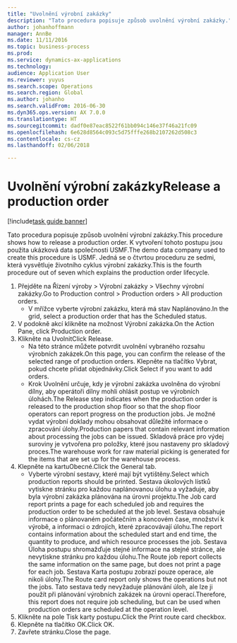 ```yaml
---
title: "Uvolnění výrobní zakázky"
description: "Tato procedura popisuje způsob uvolnění výrobní zakázky."
author: johanhoffmann
manager: AnnBe
ms.date: 11/11/2016
ms.topic: business-process
ms.prod: 
ms.service: dynamics-ax-applications
ms.technology: 
audience: Application User
ms.reviewer: yuyus
ms.search.scope: Operations
ms.search.region: Global
ms.author: johanho
ms.search.validFrom: 2016-06-30
ms.dyn365.ops.version: AX 7.0.0
ms.translationtype: HT
ms.sourcegitcommit: dadf0e87eac8522f61bb094c146e37f46a21fc09
ms.openlocfilehash: 6e628d8564c093c5d75fffe268b2107262d508c3
ms.contentlocale: cs-cz
ms.lasthandoff: 02/06/2018

---
```

# <a name="release-a-production-order"></a><span data-ttu-id="a2a38-103">Uvolnění výrobní zakázky</span><span class="sxs-lookup"><span data-stu-id="a2a38-103">Release a production order</span></span>

[!include[task guide banner](../../includes/task-guide-banner.md)]

<span data-ttu-id="a2a38-104">Tato procedura popisuje způsob uvolnění výrobní zakázky.</span><span class="sxs-lookup"><span data-stu-id="a2a38-104">This procedure shows how to release a production order.</span></span> <span data-ttu-id="a2a38-105">K vytvoření tohoto postupu jsou použita ukázková data společnosti USMF.</span><span class="sxs-lookup"><span data-stu-id="a2a38-105">The demo data company used to create this procedure is USMF.</span></span> <span data-ttu-id="a2a38-106">Jedná se o čtvrtou proceduru ze sedmi, která vysvětluje životního cyklus výrobní zakázky.</span><span class="sxs-lookup"><span data-stu-id="a2a38-106">This is the fourth procedure out of seven which explains the production order lifecycle.</span></span>

1. <span data-ttu-id="a2a38-107">Přejděte na Řízení výroby > Výrobní zakázky > Všechny výrobní zakázky.</span><span class="sxs-lookup"><span data-stu-id="a2a38-107">Go to Production control > Production orders > All production orders.</span></span>
    * <span data-ttu-id="a2a38-108">V mřížce vyberte výrobní zakázku, která má stav Naplánováno.</span><span class="sxs-lookup"><span data-stu-id="a2a38-108">In the grid, select a production order that has the Scheduled status.</span></span>  
2. <span data-ttu-id="a2a38-109">V podokně akcí klikněte na možnost Výrobní zakázka.</span><span class="sxs-lookup"><span data-stu-id="a2a38-109">On the Action Pane, click Production order.</span></span>
3. <span data-ttu-id="a2a38-110">Klikněte na Uvolnit</span><span class="sxs-lookup"><span data-stu-id="a2a38-110">Click Release.</span></span>
    * <span data-ttu-id="a2a38-111">Na této stránce můžete potvrdit uvolnění vybraného rozsahu výrobních zakázek.</span><span class="sxs-lookup"><span data-stu-id="a2a38-111">On this page, you can confirm the release of the selected range of production orders.</span></span> <span data-ttu-id="a2a38-112">Klepněte na tlačítko Vybrat, pokud chcete přidat objednávky.</span><span class="sxs-lookup"><span data-stu-id="a2a38-112">Click Select if you want to add orders.</span></span>  
    * <span data-ttu-id="a2a38-113">Krok Uvolnění určuje, kdy je výrobní zakázka uvolněna do výrobní dílny, aby operátoři dílny mohli ohlásit postup ve výrobních úlohách.</span><span class="sxs-lookup"><span data-stu-id="a2a38-113">The Release step indicates when the production order is released to the production shop floor so that the shop floor operators can report progress on the production jobs.</span></span> <span data-ttu-id="a2a38-114">Je možné vydat výrobní doklady mohou obsahovat důležité informace o zpracování úlohy.</span><span class="sxs-lookup"><span data-stu-id="a2a38-114">Production papers that contain relevant information about processing the jobs can be issued.</span></span> <span data-ttu-id="a2a38-115">Skladová práce pro výdej suroviny je vytvořena pro položky, které jsou nastaveny pro skladový proces.</span><span class="sxs-lookup"><span data-stu-id="a2a38-115">The warehouse work for raw material picking is generated for the items that are set up for the warehouse process.</span></span>  
4. <span data-ttu-id="a2a38-116">Klepněte na kartuObecné.</span><span class="sxs-lookup"><span data-stu-id="a2a38-116">Click the General tab.</span></span>
    * <span data-ttu-id="a2a38-117">Vyberte výrobní sestavy, které mají být vytištěny.</span><span class="sxs-lookup"><span data-stu-id="a2a38-117">Select which production reports should be printed.</span></span> <span data-ttu-id="a2a38-118">Sestava úkolových lístků vytiskne stránku pro každou naplánovanou úlohu a vyžaduje, aby byla výrobní zakázka plánována na úrovni projektu.</span><span class="sxs-lookup"><span data-stu-id="a2a38-118">The Job card report prints a page for each scheduled job and requires the production order to be scheduled at the job level.</span></span> <span data-ttu-id="a2a38-119">Sestava obsahuje informace o plánovaném počátečním a koncovém čase, množství k výrobě, a informaci o zdrojích, které zpracovávají úlohu.</span><span class="sxs-lookup"><span data-stu-id="a2a38-119">The report contains information about the scheduled start and end time, the quantity to produce, and which resource processes the job.</span></span> <span data-ttu-id="a2a38-120">Sestava Úloha postupu shromažďuje stejné informace na stejné stránce, ale nevytiskne stránku pro každou úlohu.</span><span class="sxs-lookup"><span data-stu-id="a2a38-120">The Route job report collects the same information on the same page, but does not print a page for each job.</span></span> <span data-ttu-id="a2a38-121">Sestava Karta postupu zobrazí pouze operace, ale nikoli úlohy.</span><span class="sxs-lookup"><span data-stu-id="a2a38-121">The Route card report only shows the operations but not the jobs.</span></span> <span data-ttu-id="a2a38-122">Tato sestava tedy nevyžaduje plánování úloh, ale lze ji použít při plánování výrobních zakázek na úrovni operací.</span><span class="sxs-lookup"><span data-stu-id="a2a38-122">Therefore, this report does not require job scheduling, but can be used when production orders are scheduled at the operation level.</span></span>  
5. <span data-ttu-id="a2a38-123">Klikněte na pole Tisk karty postupu.</span><span class="sxs-lookup"><span data-stu-id="a2a38-123">Click the Print route card checkbox.</span></span>
6. <span data-ttu-id="a2a38-124">Klepněte na tlačítko OK.</span><span class="sxs-lookup"><span data-stu-id="a2a38-124">Click OK.</span></span>
7. <span data-ttu-id="a2a38-125">Zavřete stránku.</span><span class="sxs-lookup"><span data-stu-id="a2a38-125">Close the page.</span></span>

